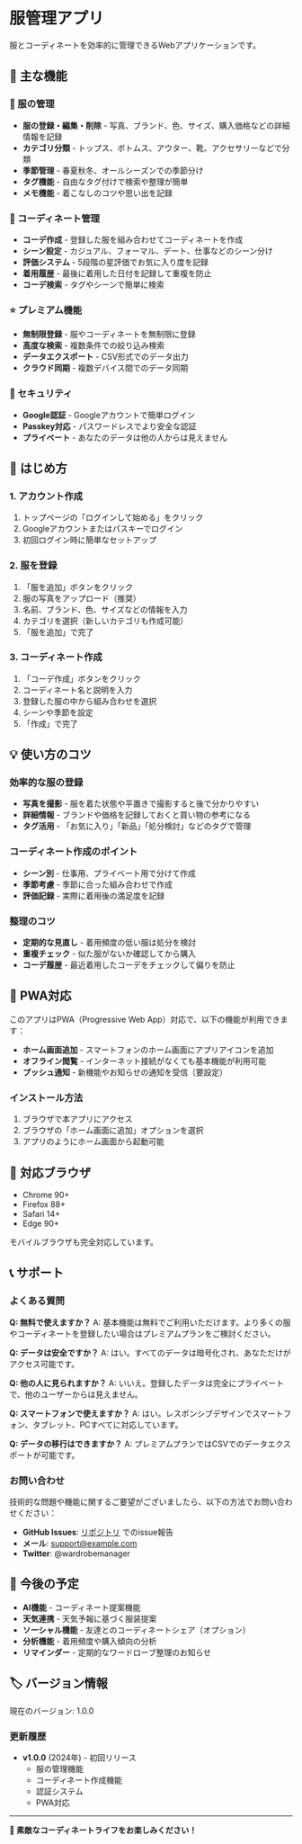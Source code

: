 # 服管理アプリ

服とコーディネートを効率的に管理できるWebアプリケーションです。

## 📱 主な機能

### 🧥 服の管理
- **服の登録・編集・削除** - 写真、ブランド、色、サイズ、購入価格などの詳細情報を記録
- **カテゴリ分類** - トップス、ボトムス、アウター、靴、アクセサリーなどで分類
- **季節管理** - 春夏秋冬、オールシーズンでの季節分け
- **タグ機能** - 自由なタグ付けで検索や整理が簡単
- **メモ機能** - 着こなしのコツや思い出を記録

### 👗 コーディネート管理
- **コーデ作成** - 登録した服を組み合わせてコーディネートを作成
- **シーン設定** - カジュアル、フォーマル、デート、仕事などのシーン分け
- **評価システム** - 5段階の星評価でお気に入り度を記録
- **着用履歴** - 最後に着用した日付を記録して重複を防止
- **コーデ検索** - タグやシーンで簡単に検索

### ⭐ プレミアム機能
- **無制限登録** - 服やコーディネートを無制限に登録
- **高度な検索** - 複数条件での絞り込み検索
- **データエクスポート** - CSV形式でのデータ出力
- **クラウド同期** - 複数デバイス間でのデータ同期

### 🔐 セキュリティ
- **Google認証** - Googleアカウントで簡単ログイン
- **Passkey対応** - パスワードレスでより安全な認証
- **プライベート** - あなたのデータは他の人からは見えません

## 🚀 はじめ方

### 1. アカウント作成
1. トップページの「ログインして始める」をクリック
2. Googleアカウントまたはパスキーでログイン
3. 初回ログイン時に簡単なセットアップ

### 2. 服を登録
1. 「服を追加」ボタンをクリック
2. 服の写真をアップロード（推奨）
3. 名前、ブランド、色、サイズなどの情報を入力
4. カテゴリを選択（新しいカテゴリも作成可能）
5. 「服を追加」で完了

### 3. コーディネート作成
1. 「コーデ作成」ボタンをクリック
2. コーディネート名と説明を入力
3. 登録した服の中から組み合わせを選択
4. シーンや季節を設定
5. 「作成」で完了

## 💡 使い方のコツ

### 効率的な服の登録
- **写真を撮影** - 服を着た状態や平置きで撮影すると後で分かりやすい
- **詳細情報** - ブランドや価格を記録しておくと買い物の参考になる
- **タグ活用** - 「お気に入り」「新品」「処分検討」などのタグで管理

### コーディネート作成のポイント
- **シーン別** - 仕事用、プライベート用で分けて作成
- **季節考慮** - 季節に合った組み合わせで作成
- **評価記録** - 実際に着用後の満足度を記録

### 整理のコツ
- **定期的な見直し** - 着用頻度の低い服は処分を検討
- **重複チェック** - 似た服がないか確認してから購入
- **コーデ履歴** - 最近着用したコーデをチェックして偏りを防止

## 📱 PWA対応

このアプリはPWA（Progressive Web App）対応で、以下の機能が利用できます：

- **ホーム画面追加** - スマートフォンのホーム画面にアプリアイコンを追加
- **オフライン閲覧** - インターネット接続がなくても基本機能が利用可能
- **プッシュ通知** - 新機能やお知らせの通知を受信（要設定）

### インストール方法
1. ブラウザで本アプリにアクセス
2. ブラウザの「ホーム画面に追加」オプションを選択
3. アプリのようにホーム画面から起動可能

## 🔧 対応ブラウザ

- Chrome 90+
- Firefox 88+
- Safari 14+
- Edge 90+

モバイルブラウザも完全対応しています。

## 📞 サポート

### よくある質問

**Q: 無料で使えますか？**
A: 基本機能は無料でご利用いただけます。より多くの服やコーディネートを登録したい場合はプレミアムプランをご検討ください。

**Q: データは安全ですか？**
A: はい。すべてのデータは暗号化され、あなただけがアクセス可能です。

**Q: 他の人に見られますか？**
A: いいえ。登録したデータは完全にプライベートで、他のユーザーからは見えません。

**Q: スマートフォンで使えますか？**
A: はい。レスポンシブデザインでスマートフォン、タブレット、PCすべてに対応しています。

**Q: データの移行はできますか？**
A: プレミアムプランではCSVでのデータエクスポートが可能です。

### お問い合わせ

技術的な問題や機能に関するご要望がございましたら、以下の方法でお問い合わせください：

- **GitHub Issues**: [リポジトリ](https://github.com/your-repo/wardrobe-manager) でのissue報告
- **メール**: support@example.com
- **Twitter**: @wardrobemanager

## 🎯 今後の予定

- **AI機能** - コーディネート提案機能
- **天気連携** - 天気予報に基づく服装提案
- **ソーシャル機能** - 友達とのコーディネートシェア（オプション）
- **分析機能** - 着用頻度や購入傾向の分析
- **リマインダー** - 定期的なワードローブ整理のお知らせ

## 🏷️ バージョン情報

現在のバージョン: 1.0.0

### 更新履歴
- **v1.0.0** (2024年) - 初回リリース
  - 服の管理機能
  - コーディネート作成機能
  - 認証システム
  - PWA対応

---

**👔 素敵なコーディネートライフをお楽しみください！**